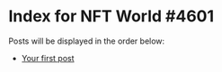 # Index for NFT World #4601
Posts will be displayed in the order below:

- [Your first post](./001-first.md)


